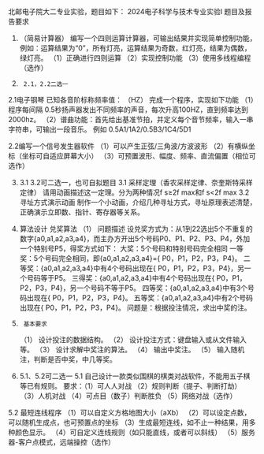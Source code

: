 北邮电子院大二专业实验，题目如下：
2024电子科学与技术专业实验I
题目及报告要求

1.	（简易计算器）
    编写一个四则运算计算器，可输出结果并实现简单控制功能，例如：运算结果为“0”，所有灯亮，运算结果为奇数，红灯亮，结果为偶数，绿灯亮。
    （1）正确进行四则运算
    （2）实现控制功能
    （3）使用多线程编程（选作）


2.	    2.1，2.2二选一
2.1电子钢琴
    已知各音阶标称频率值： （HZ）
    完成一个程序，实现如下功能
    （1）程序每间隔 0.5秒扬声器发出不同频率的声音，每次升高100HZ，直到频率达到2000hz。
    （2）谱曲功能：首先给出基准节拍，并定义每个音节频率，输入一串字符串，可输出一段音乐。
    例如   0.5A1/1A2/0.5B3/1C4/5D1 

2.2编写一个信号发生器软件
    （1）可以产生正弦/三角波/方波波形
    （2）有横纵坐标（坐标可自适应屏幕大小）
    （3）可预置波形、幅度、频率、直流偏置（相位可选作）

3.	 3.1  3.2可二选一，也可自拟题目
    3.1 采样定理（香农采样定律、奈奎斯特采样定律）
    请用动画描述这一定理。分为两种情况f s≥2f max和f s<2f max
    3.2  寻址方式演示动画
    制作一个小动画，介绍几种寻址方式，寻址原理表述清楚，正确演示立即数、指针、寄存器等关系。

4.	算法设计
兑奖算法
（1） 问题描述
    设兑奖方式为：从1到22选出5个不重复的数字{a0,a1,a2,a3,a4}，而主办方开出5个号码P0、P1、P2、P3、P4，外加一个特别号P5，得奖方式如下：
    大奖：5个号码和特别号码完全相同
    一等奖：5个号码完全相同，即{a0,a1,a2,a3,a4}={ P0，P1，P2，P3，P4}。
    二等奖：{a0,a1,a2,a3,a4}中有4个号码出现在{ P0，P1，P2，P3，P4}，另一个号码等于P5。
    三得奖：{a0,a1,a2,a3,a4}中有4个号码出现在{ P0，P1，P2，P3，P4}，另一个号码不等于P5。
    四等奖：{a0,a1,a2,a3,a4}中有3个号码出现在{ P0，P1，P2，P3，P4}。
    五等奖：{a0,a1,a2,a3,a4}中有2个号码出现在{ P0，P1，P2，P3，P4}。
    问题是：根据投注情况，求出中奖的注。
2.      基本要求
    （1）    设计投注的数据结构。
    （2）    设计投注方式：键盘输入或从文件输入等。
    （3）    设计求解中奖注的算法。
    （4）    输出中奖注。
    （5）   输入随机注，判断是否中奖，中几等奖。
5.	 5.1、5.2可二选一
5.1 
    自己设计一款类似围棋的棋类对战软件，不能用五子棋等已有规则。
    要求：（1）可人人对战
    （2）规则判断（提子、判断打劫）
        （3）人机对战
        （4）可点目（数子）判断胜负
        （5）网络对战（选作）

5.2 最短连线程序
    （1）可以自定义方格地图大小（aXb）
    （2）可以设定点数，可以随机生成点，也可预置点的坐标
    （3）生成最短连线，如不止一种结果，用多种颜色显示。
    （4）可自定义连线规则（如只能直线，或者可以斜线）
    （5）服务器-客户点模式，远端操控（选作）
